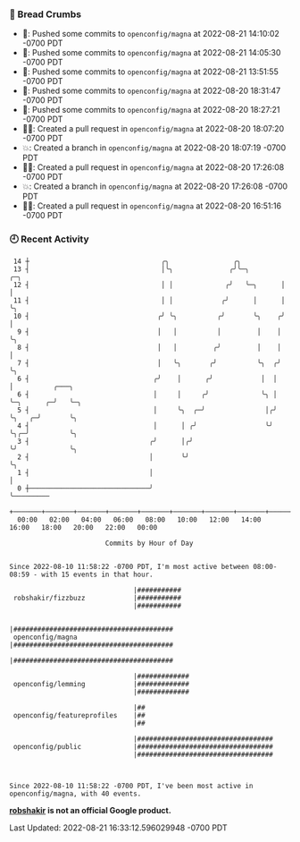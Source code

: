 ### 🍞 Bread Crumbs

 * 🚢: Pushed some commits to `openconfig/magna` at 2022-08-21 14:10:02 -0700 PDT
 * 🚢: Pushed some commits to `openconfig/magna` at 2022-08-21 14:05:30 -0700 PDT
 * 🚢: Pushed some commits to `openconfig/magna` at 2022-08-21 13:51:55 -0700 PDT
 * 🚢: Pushed some commits to `openconfig/magna` at 2022-08-20 18:31:47 -0700 PDT
 * 🚢: Pushed some commits to `openconfig/magna` at 2022-08-20 18:27:21 -0700 PDT
 * ✍🏼: Created a pull request in `openconfig/magna` at 2022-08-20 18:07:20 -0700 PDT
 * 💥: Created a branch in `openconfig/magna` at 2022-08-20 18:07:19 -0700 PDT
 * ✍🏼: Created a pull request in `openconfig/magna` at 2022-08-20 17:26:08 -0700 PDT
 * 💥: Created a branch in `openconfig/magna` at 2022-08-20 17:26:08 -0700 PDT
 * ✍🏼: Created a pull request in `openconfig/magna` at 2022-08-20 16:51:16 -0700 PDT

### 🕘 Recent Activity
```
 14 ┼                                 ╭╮                ╭╮
 13 ┤                                 │╰╮              ╭╯╰─╮        ╭─╮
 12 ┤                                 │ │             ╭╯   ╰─╮      │ │
 11 ┤                                 │ │            ╭╯      │      │ ╰╮
 10 ┤                                ╭╯ ╰╮          ╭╯       ╰╮    ╭╯  │
  9 ┤                                │   │          │         │    │   ╰╮
  8 ┤                                │   │         ╭╯         │    │    │
  7 ┤                                │   ╰╮       ╭╯          ╰╮  ╭╯    ╰╮
  6 ┤                               ╭╯    │      ╭╯            │  │      │          ╭───╮
  6 ┤                               │     │     ╭╯             ╰╮ │      ╰─╮      ╭─╯   ╰─╮
  5 ┤                               │     ╰╮  ╭─╯               │╭╯        ╰╮   ╭─╯       ╰╮
  4 ┤                               │      │ ╭╯                 ╰╯          ╰╮╭─╯          ╰╮
  3 ┤                              ╭╯      │╭╯                               ╰╯             ╰╮
  2 ┤                              │       ╰╯                                                ╰╮
  1 ┤                              │                                                          │
  0 ┼──────────────────────────────╯                                                          ╰─────────
    +───────+───────+───────+───────+───────+───────+───────+───────+───────+───────+───────+───────+────
  00:00   02:00   04:00   06:00   08:00   10:00   12:00   14:00   16:00   18:00   20:00   22:00   00:00   

						Commits by Hour of Day


Since 2022-08-10 11:58:22 -0700 PDT, I'm most active between 08:00-08:59 - with 15 events in that hour.

```



```
                               |###########
 robshakir/fizzbuzz            |###########
                               |###########

                               |########################################
 openconfig/magna              |########################################
                               |########################################

                               |#############
 openconfig/lemming            |#############
                               |#############

                               |##
 openconfig/featureprofiles    |##
                               |##

                               |##################################
 openconfig/public             |##################################
                               |##################################



Since 2022-08-10 11:58:22 -0700 PDT, I've been most active in openconfig/magna, with 40 events.

```
**[robshakir](mailto:robjs@google.com) is not an official Google product.**  


Last Updated: 2022-08-21 16:33:12.596029948 -0700 PDT
